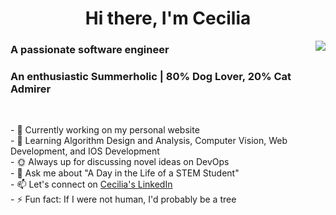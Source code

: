 <!--img align="center" width=100% src="https://cdn.pixabay.com/photo/2022/05/08/16/54/artwork-7182495_1280.jpg"-->
<h1 align="center">Hi there, I'm Cecilia</h1>
<img align="right" src="https://media4.giphy.com/media/v1.Y2lkPTc5MGI3NjExODVkcWdsemJhaWwzYzUxdzhjZ2Q5ajJ2enRpZjA4bDM3aW91cGRjbiZlcD12MV9pbnRlcm5hbF9naWZfYnlfaWQmY3Q9cw/KbZpf5WCAsCMJPrszF/giphy.gif">

<h3 align="left">A passionate software engineer</h3>
<h3 align="left">An enthusiastic Summerholic | 80% Dog Lover, 20% Cat Admirer</h3>
<br>
<p>
  - 🔭 Currently working on my personal website<br>
- 🌱 Learning Algorithm Design and Analysis, Computer Vision, Web Development, and IOS Development<br>
<!-- - 👯 Open to collaborating on an IOS App<br-->
- 🌞 Always up for discussing novel ideas on DevOps<br>
- 💬 Ask me about "A Day in the Life of a STEM Student"<br>
- 📫 Let's connect on <a href = "https://www.linkedin.com/in/cecilia-liu-2a9474250/">Cecilia's LinkedIn</a><br>
- ⚡ Fun fact: If I were not human, I'd probably be a tree
</p>

